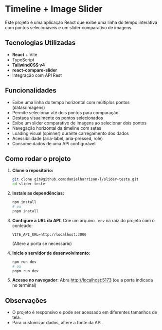 # Timeline + Image Slider

Este projeto é uma aplicação React que exibe uma linha do tempo interativa com pontos selecionáveis e um slider comparativo de imagens.

## Tecnologias Utilizadas

- **React** + Vite
- TypeScript
- **TailwindCSS v4** 
- **react-compare-slider**
- Integração com API Rest

## Funcionalidades

- Exibe uma linha do tempo horizontal com múltiplos pontos (datas/imagens)
- Permite selecionar até dois pontos para comparação
- Destaca visualmente os pontos selecionados
- Exibe um slider comparativo de imagens ao selecionar dois pontos
- Navegação horizontal da timeline com setas
- Loading visual (spinner) durante carregamento dos dados
- Acessibilidade (aria-label, aria-pressed, role)
- Consome dados de uma API configurável

## Como rodar o projeto

1. **Clone o repositório:**
   ```bash
   git clone git@github.com:danielharrison-l/slider-teste.git
   cd slider-teste
   ```

2. **Instale as dependências:**
   ```bash
   npm install
   # ou
   pnpm install
   ```

3. **Configure a URL da API:**
   Crie um arquivo `.env` na raiz do projeto com o conteúdo:
   ```env
   VITE_API_URL=http://localhost:3000
   ```
   (Altere a porta se necessário)

4. **Inicie o servidor de desenvolvimento:**
   ```bash
   npm run dev
   # ou
   pnpm run dev
   ```

5. **Acesse no navegador:**
   Abra [http://localhost:5173](http://localhost:5173) (ou a porta indicada no terminal)

## Observações


- O projeto é responsivo e pode ser acessado em diferentes tamanhos de tela.
- Para customizar dados, altere a fonte da API.